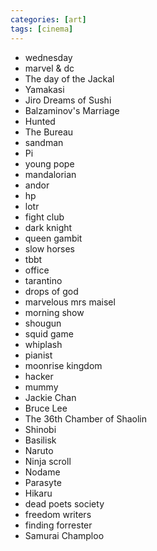 ```yaml
---
categories: [art]
tags: [cinema]
---
```


* wednesday
* marvel & dc
* The day of the Jackal
* Yamakasi
* Jiro Dreams of Sushi
* Balzaminov's Marriage
* Hunted
* The Bureau
* sandman
* Pi
* young pope
* mandalorian
* andor
* hp
* lotr
* fight club
* dark knight
* queen gambit
* slow horses
* tbbt
* office
* tarantino
* drops of god
* marvelous mrs maisel
* morning show
* shougun
* squid game
* whiplash
* pianist
* moonrise kingdom
* hacker
* mummy
* Jackie Chan
* Bruce Lee
* The 36th Chamber of Shaolin
* Shinobi
* Basilisk
* Naruto
* Ninja scroll
* Nodame
* Parasyte
* Hikaru
* dead poets society
* freedom writers
* finding forrester
* Samurai Champloo
